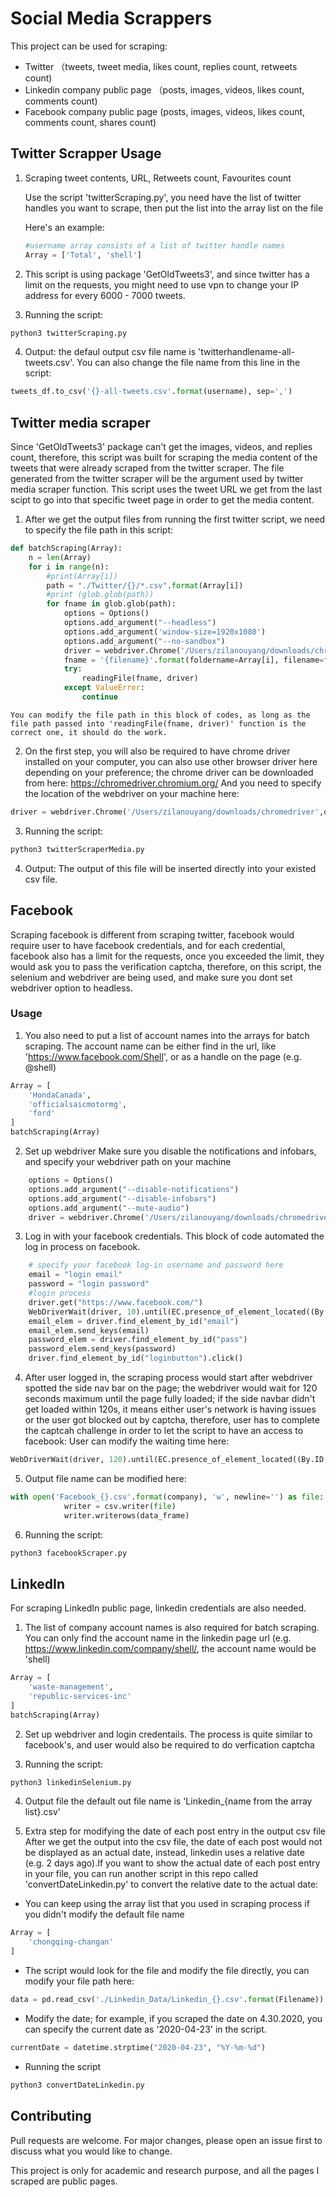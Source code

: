 # Social Media Scrappers 

This project can be used for scraping:

* Twitter （tweets, tweet media, likes count, replies count, retweets count)
* Linkedin company public page （posts, images, videos, likes count, comments count)
* Facebook company public page (posts, images, videos, likes count, comments count, shares count)

## Twitter Scrapper Usage

1. Scraping tweet contents, URL, Retweets count, Favourites count

    Use the script 'twitterScraping.py', you need have the list of twitter handles you want to scrape, then put the list into the array list on the file

    Here's an example:
    ```python
    #username array consists of a list of twitter handle names
    Array = ['Total', 'shell']
    ```

2. This script is using package 'GetOldTweets3', and since twitter has a limit on the requests, you might need to use vpn to change your IP address for every 6000 - 7000 tweets.

3. Running the script: 
```bash
python3 twitterScraping.py
```

4. Output:
the defaul output csv file name is 'twitterhandlename-all-tweets.csv'. 
You can also change the file name from this line in the script:
```python
tweets_df.to_csv('{}-all-tweets.csv'.format(username), sep=',')
```

## Twitter media scraper

Since 'GetOldTweets3' package can't get the images, videos, and replies count, therefore, this script was built for scraping the media content of the tweets that were already scraped from the twitter scraper. The file generated from the twitter scraper will be the argument used by twitter media scraper function. This script uses the tweet URL we get from the last scipt to go into that specific tweet page in order to get the media content.

1. After we get the output files from running the first twitter script, we need to specify the file path in this script:
```python
def batchScraping(Array):
    n = len(Array)
    for i in range(n):
        #print(Array[i])
        path = "./Twitter/{}/*.csv".format(Array[i])
        #print (glob.glob(path))
        for fname in glob.glob(path):
            options = Options()
            options.add_argument("--headless")  
            options.add_argument('window-size=1920x1080')
            options.add_argument("--no-sandbox")
            driver = webdriver.Chrome('/Users/zilanouyang/downloads/chromedriver',options=options)
            fname = '{filename}'.format(foldername=Array[i], filename=fname)
            try:
                readingFile(fname, driver)
            except ValueError:
                continue
```
    You can modify the file path in this block of codes, as long as the file path passed into 'readingFile(fname, driver)' function is the correct one, it should do the work.

2. On the first step, you will also be required to have chrome driver installed on your computer, you can also use other browser driver here depending on your preference; the chrome driver can be downloaded from here: https://chromedriver.chromium.org/
    And you need to specify the location of the webdriver on your machine here:

```python
driver = webdriver.Chrome('/Users/zilanouyang/downloads/chromedriver',options=options)
```

3. Running the script:
```bash
python3 twitterScraperMedia.py
```

4. Output:
    The output of this file will be inserted directly into your existed csv file.

## Facebook

Scraping facebook is different from scraping twitter, facebook would require user to have facebook credentials, and for each credential, facebook also has a limit for the requests, once you exceeded the limit, they would ask you to pass the verification captcha, therefore, on this script, the selenium and webdriver are being used, and make sure you dont set webdriver option to headless. 

### Usage
1. You also need to put a list of account names into the arrays for batch scraping. The account name can be either find in the url, like 'https://www.facebook.com/Shell', or as a handle on the page (e.g. @shell)

```python
Array = [				
    'HondaCanada',	
    'officialsaicmotormg',		
    'ford'
]
batchScraping(Array)
```
2. Set up webdriver
    Make sure you disable the notifications and infobars, and specify your webdriver path on your machine
```python
    options = Options()
    options.add_argument("--disable-notifications")
    options.add_argument("--disable-infobars")
    options.add_argument("--mute-audio")
    driver = webdriver.Chrome('/Users/zilanouyang/downloads/chromedriver',options=options)
```
3. Log in with your facebook credentials. This block of code automated the log in process on facebook.
```python
    # specify your facebook log-in username and password here
    email = "login email"
    password = "login password"
    #login process
    driver.get("https://www.facebook.com/")
    WebDriverWait(driver, 10).until(EC.presence_of_element_located((By.ID, "email")))
    email_elem = driver.find_element_by_id("email")
    email_elem.send_keys(email)
    password_elem = driver.find_element_by_id("pass")
    password_elem.send_keys(password)
    driver.find_element_by_id("loginbutton").click()
```

4. After user logged in, the scraping process would start after webdriver spotted the side nav bar on the page; the webdriver would wait for 120 seconds maximum until the page fully loaded; if the side navbar didn't get loaded within 120s, it means either user's network is having issues or the user got blocked out by captcha, therefore, user has to complete the captcah challenge in order to let the script to have an access to facebook:
    User can modify the waiting time here:
```python
WebDriverWait(driver, 120).until(EC.presence_of_element_located((By.ID, "pinnedNav")))
```

5. Output file name can be modified here:

```python
with open('Facebook_{}.csv'.format(company), 'w', newline='') as file:
            writer = csv.writer(file)
            writer.writerows(data_frame)
```

6. Running the script:

```bash
python3 facebookScraper.py
```
## LinkedIn
For scraping LinkedIn public page, linkedin credentials are also needed.

1. The list of company account names is also required for batch scraping. You can only find the account name in the linkedin page url (e.g. https://www.linkedin.com/company/shell/, the account name would be 'shell)
```python
Array = [																	
    'waste-management',					
    'republic-services-inc'	
]
batchScraping(Array)
```

2. Set up webdriver and login credentails. The process is quite similar to facebook's, and user would also be required to do verfication captcha

3. Running the script:
```bash
python3 linkedinSelenium.py
```

4. Output file
    the default out file name is 'Linkedin_{name from the array list}.csv'

5. Extra step for modifying the date of each post entry in the output csv file
After we get the output into the csv file, the date of each post would not be displayed as an actual date, instead, linkedin uses a relative date (e.g. 2 days ago).If you want to show the actual date of each post entry in your file, you can run another script in this repo called 'convertDateLinkedin.py' to convert the relative date to the actual date:
* You can keep using the array list that you used in scraping process if you didn't modify the default file name
```python
Array = [				
    'chongqing-changan'
]
```
* The script would look for the file and modify the file directly, you can modify your file path here:
```python
data = pd.read_csv('./Linkedin_Data/Linkedin_{}.csv'.format(Filename))
```
* Modify the date; for example, if you scraped the date on 4.30.2020, you can specify the current date as '2020-04-23' in the script.

```python
currentDate = datetime.strptime("2020-04-23", "%Y-%m-%d")
```
* Running the script

```python
python3 convertDateLinkedin.py
```

## Contributing
Pull requests are welcome. For major changes, please open an issue first to discuss what you would like to change.

This project is only for academic and research purpose, and all the pages I scraped are public pages.
